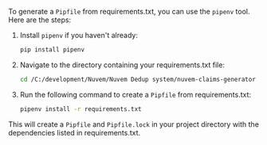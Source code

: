 To generate a `Pipfile` from requirements.txt, you can use the `pipenv` tool. Here are the steps:

1. Install `pipenv` if you haven't already:
    ```sh
    pip install pipenv
    ```

2. Navigate to the directory containing your requirements.txt file:
    ```sh
    cd /C:/development/Nuvem/Nuvem Dedup system/nuvem-claims-generator
    ```

3. Run the following command to create a `Pipfile` from requirements.txt:
    ```sh
    pipenv install -r requirements.txt
    ```

This will create a `Pipfile` and `Pipfile.lock` in your project directory with the dependencies listed in requirements.txt.
